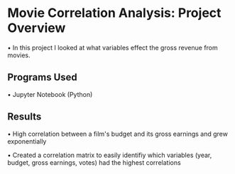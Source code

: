 # Movie Correlation Analysis: Project Overview
• In this project I looked at what variables effect the gross revenue from movies.

## Programs Used
• Jupyter Notebook (Python)

## Results
• High correlation between a film's budget and its gross earnings and grew exponentially

• Created a correlation matrix to easily identifiy which variables (year, budget, gross earnings, votes) had the highest correlations
